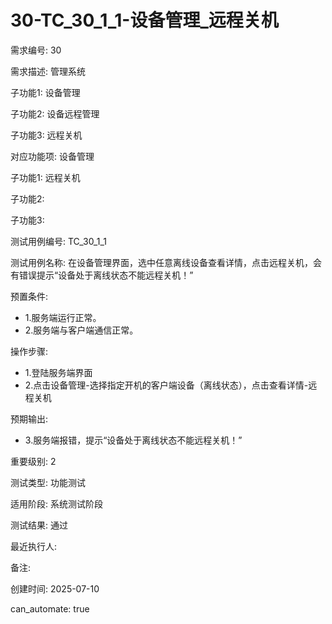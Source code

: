 # 30-TC_30_1_1-设备管理_远程关机

需求编号: 30

需求描述: 管理系统

子功能1: 设备管理

子功能2: 设备远程管理

子功能3: 远程关机


对应功能项: 设备管理

子功能1: 远程关机

子功能2: 

子功能3: 


测试用例编号: TC_30_1_1

测试用例名称: 在设备管理界面，选中任意离线设备查看详情，点击远程关机，会有错误提示“设备处于离线状态不能远程关机！”

预置条件:
- 1.服务端运行正常。
- 2.服务端与客户端通信正常。

操作步骤:
- 1.登陆服务端界面
- 2.点击设备管理-选择指定开机的客户端设备（离线状态），点击查看详情-远程关机

预期输出:
- 3.服务端报错，提示“设备处于离线状态不能远程关机！”

重要级别: 2

测试类型: 功能测试

适用阶段: 系统测试阶段

测试结果: 通过

最近执行人: 

备注: 

创建时间: 2025-07-10

can_automate: true
